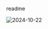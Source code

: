 readme

![2024-10-22](https://github.com/user-attachments/assets/2921f8c2-6e85-4f71-9383-902f91f09c4f)

